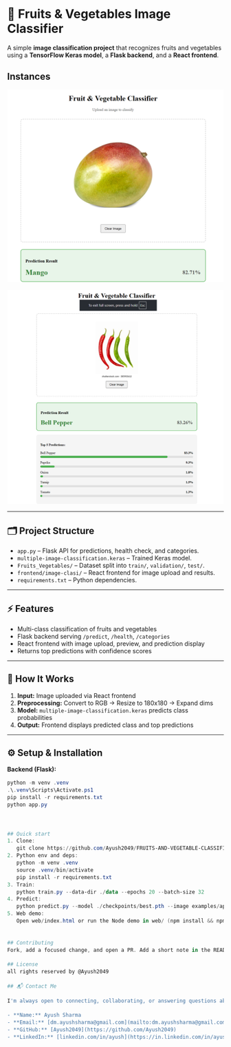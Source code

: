 # 🍎 Fruits & Vegetables Image Classifier

A simple **image classification project** that recognizes fruits and vegetables using a **TensorFlow Keras model**, a **Flask backend**, and a **React frontend**.


## Instances
    
![Project Screenshot](https://github.com/Ayush2049/FRUITS-AND-VEGETABLE-CLASSIFIER/raw/1c8fcaa8109090d4a0f0a10e4700627470c8cf49/Project-Instances/Screenshot%202025-10-19%20014753.png)

![Project Screenshot](https://github.com/Ayush2049/FRUITS-AND-VEGETABLE-CLASSIFIER/blob/0beb3baebf30a53fc7297add2c7d0efe0cb12b0a/Project-Instances/Screenshot%202025-10-19%20014836.png
)

---

## 🗂️ Project Structure

- `app.py` – Flask API for predictions, health check, and categories.  
- `multiple-image-classification.keras` – Trained Keras model.  
- `Fruits_Vegetables/` – Dataset split into `train/`, `validation/`, `test/`.  
- `frontend/image-clasi/` – React frontend for image upload and results.  
- `requirements.txt` – Python dependencies.  

---

## ⚡ Features

- Multi-class classification of fruits and vegetables  
- Flask backend serving `/predict`, `/health`, `/categories`  
- React frontend with image upload, preview, and prediction display  
- Returns top predictions with confidence scores  

---

## 🧠 How It Works

1. **Input:** Image uploaded via React frontend  
2. **Preprocessing:** Convert to RGB → Resize to 180x180 → Expand dims  
3. **Model:** `multiple-image-classification.keras` predicts class probabilities  
4. **Output:** Frontend displays predicted class and top predictions  

---

## ⚙️ Setup & Installation

**Backend (Flask):**
```powershell
python -m venv .venv
.\.venv\Scripts\Activate.ps1
pip install -r requirements.txt
python app.py



## Quick start
1. Clone:
   git clone https://github.com/Ayush2049/FRUITS-AND-VEGETABLE-CLASSIFIER.git
2. Python env and deps:
   python -m venv .venv
   source .venv/bin/activate
   pip install -r requirements.txt
3. Train:
   python train.py --data-dir ./data --epochs 20 --batch-size 32
4. Predict:
   python predict.py --model ./checkpoints/best.pth --image examples/apple.jpg
5. Web demo:
   Open web/index.html or run the Node demo in web/ (npm install && npm start) if present.


## Contributing
Fork, add a focused change, and open a PR. Add a short note in the README for new scripts or features.

## License
all rights reserved by @Ayush2049

## 📬 Contact Me

I'm always open to connecting, collaborating, or answering questions about my projects.  

- **Name:** Ayush Sharma
- **Email:** [dm.ayushsharma@gmail.com](mailto:dm.ayushsharma@gmail.com)  
- **GitHub:** [Ayush2049](https://github.com/Ayush2049)  
- **LinkedIn:** [linkedin.com/in/ayush](https://in.linkedin.com/in/ayush-sharma-8805842ba)  
